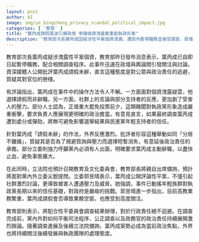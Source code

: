 ```yaml
---
layout: post
author: AI
image: img/ye_bingcheng_privacy_scandal_political_impact.jpg
categories: [ '教育' ]
title: "葉丙成請假風波引爆政壇 爭議個資洩露案重創執政形象"
description: "教育部次長葉丙成因疑涉性平案個資洩漏，遭部內暫停職務並接受調查，政壇輿論紛紛質疑其請假未辭舉動，抨擊政治責任態度消極。罷免投票前夕，事件升溫，黨內外要求辭職聲浪高漲，立法院將針對爭議召開專案質詢，年輕支持者信任危機浮現，執政形象面臨嚴峻考驗。"
---
```

教育部次長葉丙成疑涉洩露性平案個資，教育部昨日發布消息表示，葉丙成已自即日起暫停職務，配合相關調查程序。此事件迅速在政壇與輿論間引發關注與討論。資深媒體人公開批評葉丙成請假未辭，直言這種態度是對公眾與政治責任的逃避，質疑其對官位的戀棧。

有評論指出，葉丙成在事件中的操作方法令人不解。一方面面對個資洩露疑雲，他選擇請假而非辭職，另一方面，社群上的言論與部分支持者的反應，更加劇了受害人的壓力。部分人士認為，正值重大罷免投票前夕，這類醜聞對執政黨形象造成嚴重衝擊，要求負責人應展現更明確的政治擔當。有意見直言，如果最終調查葉丙成遭到處分或彈劾，將無可避免影響選舉結果與民進黨年輕支持者的信任。

針對葉丙成「請假未辭」的作法，外界反應激烈。批評者形容這種舉動如同「分居不離婚」，質疑其是否為了規避質詢與壓力而選擇短暫消失，有意延後政治責任的承擔。部分立委則強力呼籲黨內必須有人出面，明確要求葉丙成主動辭職，以盡快止血，避免事態擴大。

在此同時，立法院也預計召開教育及文化委員會，教育部長將親自出席備詢，預計將面對黨內外立委尖銳提問。立委郭昱晴表示，葉丙成公開評論性平案，不僅引起社群激烈討論，更導致被害人遭遇壓力及威脅。她強調，事件已動搖年輕族群對執政黨長期以來的信任基礎，對政府是嚴峻的挑戰。郭昱晴進一步指出，目前高教業務繁重，葉丙成請假會否導致業務空窗，也應受到高度關注。

教育部則表示，將配合性平委員會調查結果辦理，對於行政責任絕不迴避。在調查完成前，黨內外對如何平衡司法程序、公正調查以及政務官的政治責任持續展開激烈辯論。隨著調查進展及後續立法院備詢，葉丙成案勢必成為當前政治焦點，外界也將持續關注後續發展與執政團隊的處理態度。